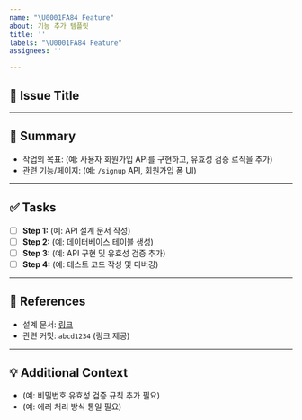 ```yaml
---
name: "\U0001FA84 Feature"
about: 기능 추가 템플릿
title: ''
labels: "\U0001FA84 Feature"
assignees: ''

---
```


## 📝 Issue Title
<!-- 간결하고 명확한 제목 작성 (예: "회원가입 API 기능 개발") -->

---

## 📌 Summary
<!-- 이슈에 대한 간단한 설명 -->
- 작업의 목표: (예: 사용자 회원가입 API를 구현하고, 유효성 검증 로직을 추가)
- 관련 기능/페이지: (예: `/signup` API, 회원가입 폼 UI)

---

## ✅ Tasks
<!-- 작업 단계를 체크리스트로 나열 -->
- [ ] **Step 1:** (예: API 설계 문서 작성)
- [ ] **Step 2:** (예: 데이터베이스 테이블 생성)
- [ ] **Step 3:** (예: API 구현 및 유효성 검증 추가)
- [ ] **Step 4:** (예: 테스트 코드 작성 및 디버깅)

---

## 📂 References
<!-- 관련 문서, 설계 자료, 커밋 링크 등 -->
- 설계 문서: [링크](https://example.com/design-doc)
- 관련 커밋: `abcd1234` (링크 제공)

---

## 💡 Additional Context
<!-- 추가적인 설명이나 고려 사항 -->
- (예: 비밀번호 유효성 검증 규칙 추가 필요)
- (예: 에러 처리 방식 통일 필요)
